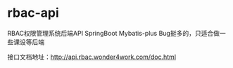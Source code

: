 # rbac-api
RBAC权限管理系统后端API 
SpringBoot Mybatis-plus Bug挺多的，只适合做一些课设等后端

接口文档地址：http://api.rbac.wonder4work.com/doc.html

